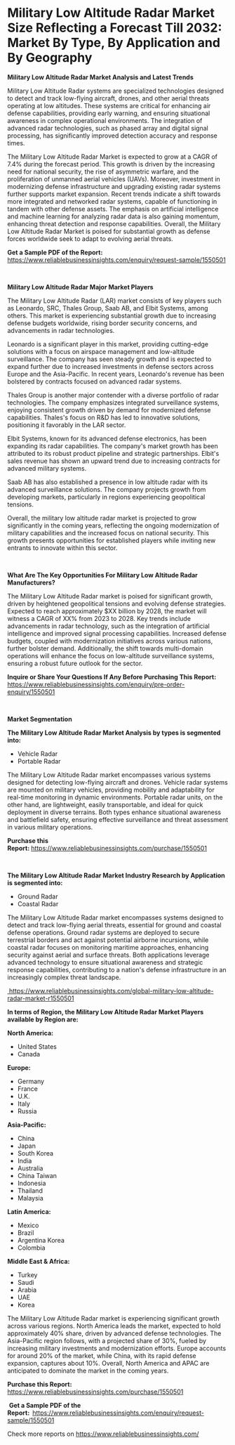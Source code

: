 <p><h1>Military Low Altitude Radar Market Size Reflecting a Forecast Till 2032: Market By Type, By Application and By Geography</h1></p><p><strong>Military Low Altitude Radar Market Analysis and Latest Trends</strong></p>
<p><p>Military Low Altitude Radar systems are specialized technologies designed to detect and track low-flying aircraft, drones, and other aerial threats operating at low altitudes. These systems are critical for enhancing air defense capabilities, providing early warning, and ensuring situational awareness in complex operational environments. The integration of advanced radar technologies, such as phased array and digital signal processing, has significantly improved detection accuracy and response times.</p><p>The Military Low Altitude Radar Market is expected to grow at a CAGR of 7.4% during the forecast period. This growth is driven by the increasing need for national security, the rise of asymmetric warfare, and the proliferation of unmanned aerial vehicles (UAVs). Moreover, investment in modernizing defense infrastructure and upgrading existing radar systems further supports market expansion. Recent trends indicate a shift towards more integrated and networked radar systems, capable of functioning in tandem with other defense assets. The emphasis on artificial intelligence and machine learning for analyzing radar data is also gaining momentum, enhancing threat detection and response capabilities. Overall, the Military Low Altitude Radar Market is poised for substantial growth as defense forces worldwide seek to adapt to evolving aerial threats.</p></p>
<p><strong>Get a Sample PDF of the Report:&nbsp;</strong> <a href="https://www.reliablebusinessinsights.com/enquiry/request-sample/1550501?utm_campaign=101&utm_medium=2&utm_source=Github&utm_content=ia&utm_term=27022025&utm_id=military-low-altitude-radar">https://www.reliablebusinessinsights.com/enquiry/request-sample/1550501</a></p>
<p>&nbsp;</p>
<p><strong>Military Low Altitude Radar Major Market Players</strong></p>
<p><p>The Military Low Altitude Radar (LAR) market consists of key players such as Leonardo, SRC, Thales Group, Saab AB, and Elbit Systems, among others. This market is experiencing substantial growth due to increasing defense budgets worldwide, rising border security concerns, and advancements in radar technologies.</p><p>Leonardo is a significant player in this market, providing cutting-edge solutions with a focus on airspace management and low-altitude surveillance. The company has seen steady growth and is expected to expand further due to increased investments in defense sectors across Europe and the Asia-Pacific. In recent years, Leonardo's revenue has been bolstered by contracts focused on advanced radar systems.</p><p>Thales Group is another major contender with a diverse portfolio of radar technologies. The company emphasizes integrated surveillance systems, enjoying consistent growth driven by demand for modernized defense capabilities. Thales's focus on R&D has led to innovative solutions, positioning it favorably in the LAR sector.</p><p>Elbit Systems, known for its advanced defense electronics, has been expanding its radar capabilities. The company's market growth has been attributed to its robust product pipeline and strategic partnerships. Elbit's sales revenue has shown an upward trend due to increasing contracts for advanced military systems.</p><p>Saab AB has also established a presence in low altitude radar with its advanced surveillance solutions. The company projects growth from developing markets, particularly in regions experiencing geopolitical tensions.</p><p>Overall, the military low altitude radar market is projected to grow significantly in the coming years, reflecting the ongoing modernization of military capabilities and the increased focus on national security. This growth presents opportunities for established players while inviting new entrants to innovate within this sector.</p></p>
<p>&nbsp;</p>
<p><strong>What Are The Key Opportunities For Military Low Altitude Radar Manufacturers?</strong></p>
<p><p>The Military Low Altitude Radar market is poised for significant growth, driven by heightened geopolitical tensions and evolving defense strategies. Expected to reach approximately $XX billion by 2028, the market will witness a CAGR of XX% from 2023 to 2028. Key trends include advancements in radar technology, such as the integration of artificial intelligence and improved signal processing capabilities. Increased defense budgets, coupled with modernization initiatives across various nations, further bolster demand. Additionally, the shift towards multi-domain operations will enhance the focus on low-altitude surveillance systems, ensuring a robust future outlook for the sector.</p></p>
<p><strong>Inquire or Share Your Questions If Any Before Purchasing This Report:</strong> <a href="https://www.reliablebusinessinsights.com/enquiry/pre-order-enquiry/1550501?utm_campaign=101&utm_medium=2&utm_source=Github&utm_content=ia&utm_term=27022025&utm_id=military-low-altitude-radar">https://www.reliablebusinessinsights.com/enquiry/pre-order-enquiry/1550501</a></p>
<p>&nbsp;</p>
<p><strong>Market Segmentation</strong></p>
<p><strong>The Military Low Altitude Radar Market Analysis by types is segmented into:</strong></p>
<p><ul><li>Vehicle Radar</li><li>Portable Radar</li></ul></p>
<p><p>The Military Low Altitude Radar market encompasses various systems designed for detecting low-flying aircraft and drones. Vehicle radar systems are mounted on military vehicles, providing mobility and adaptability for real-time monitoring in dynamic environments. Portable radar units, on the other hand, are lightweight, easily transportable, and ideal for quick deployment in diverse terrains. Both types enhance situational awareness and battlefield safety, ensuring effective surveillance and threat assessment in various military operations.</p></p>
<p><strong>Purchase this Report:&nbsp;</strong><a href="https://www.reliablebusinessinsights.com/purchase/1550501?utm_campaign=101&utm_medium=2&utm_source=Github&utm_content=ia&utm_term=27022025&utm_id=military-low-altitude-radar">https://www.reliablebusinessinsights.com/purchase/1550501</a></p>
<p>&nbsp;</p>
<p><strong>The Military Low Altitude Radar Market Industry Research by Application is segmented into:</strong></p>
<p><ul><li>Ground Radar</li><li>Coastal Radar</li></ul></p>
<p><p>The Military Low Altitude Radar market encompasses systems designed to detect and track low-flying aerial threats, essential for ground and coastal defense operations. Ground radar systems are deployed to secure terrestrial borders and act against potential airborne incursions, while coastal radar focuses on monitoring maritime approaches, enhancing security against aerial and surface threats. Both applications leverage advanced technology to ensure situational awareness and strategic response capabilities, contributing to a nation's defense infrastructure in an increasingly complex threat landscape.</p></p>
<p><a href="https://www.reliablebusinessinsights.com/global-military-low-altitude-radar-market-r1550501?utm_campaign=101&utm_medium=2&utm_source=Github&utm_content=ia&utm_term=27022025&utm_id=military-low-altitude-radar">&nbsp;https://www.reliablebusinessinsights.com/global-military-low-altitude-radar-market-r1550501</a></p>
<p><strong>In terms of Region, the Military Low Altitude Radar Market Players available by Region are:</strong></p>
<p>
    <p> <strong> North America: </strong>
        <ul>
            <li>United States</li>
            <li>Canada</li>
        </ul>
        </p> 
    <p> <strong> Europe: </strong>
        <ul>
            <li>Germany</li>
            <li>France</li>
            <li>U.K.</li>
            <li>Italy</li>
            <li>Russia</li>
        </ul>
        </p> 
    <p> <strong> Asia-Pacific: </strong>
        <ul>
            <li>China</li>
            <li>Japan</li>
            <li>South Korea</li>
            <li>India</li>
            <li>Australia</li>
            <li>China Taiwan</li>
            <li>Indonesia</li>
            <li>Thailand</li>
            <li>Malaysia</li>
        </ul>
        </p> 
    <p> <strong> Latin America: </strong>
        <ul>
            <li>Mexico</li>
            <li>Brazil</li>
            <li>Argentina Korea</li>
            <li>Colombia</li>
        </ul>
        </p> 
    <p> <strong> Middle East & Africa: </strong>
        <ul>
            <li>Turkey</li>
            <li>Saudi</li>
            <li>Arabia</li>
            <li>UAE</li>
            <li>Korea</li>
        </ul>
    </p>
    </p>
<p><p>The Military Low Altitude Radar market is experiencing significant growth across various regions. North America leads the market, expected to hold approximately 40% share, driven by advanced defense technologies. The Asia-Pacific region follows, with a projected share of 30%, fueled by increasing military investments and modernization efforts. Europe accounts for around 20% of the market, while China, with its rapid defense expansion, captures about 10%. Overall, North America and APAC are anticipated to dominate the market in the coming years.</p></p>
<p><strong>Purchase this Report: </strong><a href="https://www.reliablebusinessinsights.com/purchase/1550501?utm_campaign=101&utm_medium=2&utm_source=Github&utm_content=ia&utm_term=27022025&utm_id=military-low-altitude-radar">https://www.reliablebusinessinsights.com/purchase/1550501</a></p>
<p>&nbsp;<strong>Get a Sample PDF of the Report:&nbsp;&nbsp;</strong><a href="https://www.reliablebusinessinsights.com/enquiry/request-sample/1550501?utm_campaign=101&utm_medium=2&utm_source=Github&utm_content=ia&utm_term=27022025&utm_id=military-low-altitude-radar">https://www.reliablebusinessinsights.com/enquiry/request-sample/1550501</a></p>
<p><strong></strong></p>
<p>Check more reports on <a href="https://www.reliablebusinessinsights.com/?utm_campaign=101&utm_medium=2&utm_source=Github&utm_content=ia&utm_term=27022025&utm_id=military-low-altitude-radar">https://www.reliablebusinessinsights.com/</a></p>